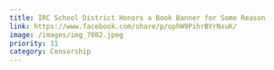 ```yaml
---
title: IRC School District Honors a Book Banner for Some Reason
link: https://www.facebook.com/share/p/ophW9PihrBYrNxuK/
image: /images/img_7082.jpeg
priority: 11
category: Censorship
---
```

